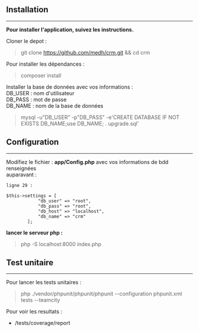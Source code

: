 

## Installation 

_________________

**Pour installer l'application, suivez les instructions.**

Cloner le depot :
> git clone https://github.com/medh/crm.git && cd crm

Pour installer les dépendances :
> composer install

Installer la base de données avec vos informations :  
DB_USER : nom d'utilisateur  
DB_PASS : mot de passe  
DB_NAME : nom de la base de données
> mysql -u"DB_USER" -p"DB_PASS" -e'CREATE DATABASE IF NOT EXISTS DB_NAME;use DB_NAME; \. upgrade.sql'

## Configuration
_________________


Modifiez le fichier : **app/Config.php** avec vos informations de bdd renseignées  
auparavant :
    
    ligne 29 :
    
    $this->settings = [
                "db_user" => "root",
                "db_pass" => "root",
                "db_host" => "localhost",
                "db_name" => "crm"
            ];

**lancer le serveur php :**
>php -S localhost:8000 index.php


## Test unitaire
_________________
Pour lancer les tests unitaires :
>php ./vendor/phpunit/phpunit/phpunit --configuration phpunit.xml tests --teamcity

Pour voir les resultats :
  - /tests/coverage/report 
  
